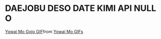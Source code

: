 # DAEJOBU DESO DATE KIMI API NULL O 
<div class="tenor-gif-embed" data-postid="24167269" data-share-method="host" data-aspect-ratio="1.06312" data-width="100%"><a href="https://tenor.com/view/yowai-mo-gojo-gif-24167269">Yowai Mo Gojo GIF</a>from <a href="https://tenor.com/search/yowai+mo-gifs">Yowai Mo GIFs</a></div> <script type="text/javascript" async src="https://tenor.com/embed.js"></script>
